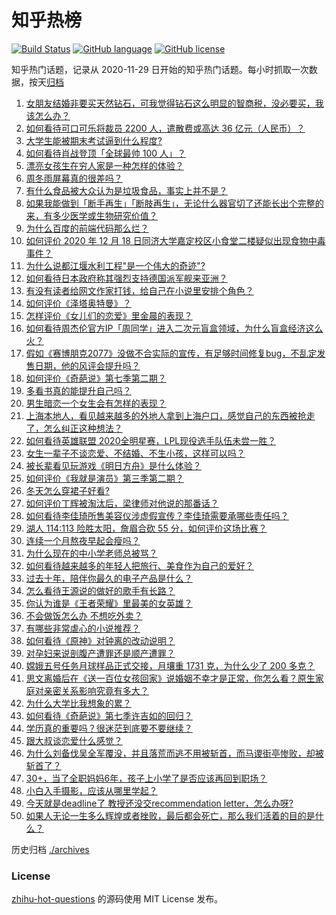 # 知乎热榜
[![Build Status](https://github.com/ToWeLong/zhihu-hot-questions/workflows/CI/badge.svg)](https://github.com/ToWeLong/zhihu-hot-questions/actions)
[![GitHub language](https://img.shields.io/badge/language-golang-orange.svg)](https://golang.org/)
[![GitHub license](https://img.shields.io/github/license/ToWeLong/zhihu-hot-questions)](https://github.com/ToWeLong/zhihu-hot-questions/blob/main/LICENSE)

知乎热门话题，记录从 2020-11-29 日开始的知乎热门话题。每小时抓取一次数据，按天[归档](./archives)

<!-- BEGIN -->

1. [女朋友结婚非要买天然钻石，可我觉得钻石这么明显的智商税，没必要买，我该怎么办？](https://www.zhihu.com/question/422969084)
1. [如何看待可口可乐将裁员 2200 人，遣散费或高达 36 亿元（人民币）？](https://www.zhihu.com/question/435413923)
1. [大学生能被期末考试逼到什么程度?](https://www.zhihu.com/question/364258294)
1. [如何看待肖战登顶「全球最帅 100 人」？](https://www.zhihu.com/question/435621941)
1. [漂亮女孩生在穷人家是一种怎样的体验？](https://www.zhihu.com/question/30917738)
1. [周冬雨屏幕真的很差吗？](https://www.zhihu.com/question/392048166)
1. [有什么食品被大众认为是垃圾食品，事实上并不是？](https://www.zhihu.com/question/359627010)
1. [如果我能做到「断手再生」「断肢再生」，无论什么器官切了还能长出个完整的来，有多少医学或生物研究价值？](https://www.zhihu.com/question/435551529)
1. [为什么百度的前端代码那么烂？](https://www.zhihu.com/question/431228141)
1. [如何评价 2020 年 12 月 18 日同济大学嘉定校区小食堂二楼疑似出现食物中毒事件？](https://www.zhihu.com/question/435530237)
1. [为什么说都江堰水利工程"是一个伟大的奇迹"?](https://www.zhihu.com/question/29193737)
1. [如何看待日本政府称其强烈支持德国派军舰来亚洲？](https://www.zhihu.com/question/435506994)
1. [有没有读者给网文作家打钱，给自己在小说里安排个角色？](https://www.zhihu.com/question/430146058)
1. [如何评价《泽塔奥特曼》？](https://www.zhihu.com/question/382576799)
1. [怎样评价《女儿们的恋爱》里金晨的表现？](https://www.zhihu.com/question/430702100)
1. [如何看待周杰伦官方IP「周同学」进入二次元盲盒领域，为什么盲盒经济这么火？](https://www.zhihu.com/question/435525025)
1. [假如《赛博朋克2077》没做不合实际的宣传，有足够时间修复bug，不乱定发售日期，他的风评会提升吗？](https://www.zhihu.com/question/435308804)
1. [如何评价《奇葩说》第七季第二期？](https://www.zhihu.com/question/435578317)
1. [多看书真的能提升自己吗？](https://www.zhihu.com/question/428026862)
1. [男生暗恋一个女生会有怎样的表现？](https://www.zhihu.com/question/27281431)
1. [上海本地人，看见越来越多的外地人拿到上海户口，感觉自己的东西被抢走了，怎么纠正这种想法？](https://www.zhihu.com/question/359118802)
1. [如何看待英雄联盟 2020全明星赛，LPL现役选手队伍未尝一胜？](https://www.zhihu.com/question/435559065)
1. [女生一辈子不谈恋爱、不结婚、不生小孩，这样可以吗？](https://www.zhihu.com/question/293463496)
1. [被长辈看见玩游戏《明日方舟》是什么体验？](https://www.zhihu.com/question/340701662)
1. [如何评价《我就是演员》第三季第二期？](https://www.zhihu.com/question/435578688)
1. [冬天怎么穿裙子好看?](https://www.zhihu.com/question/36487818)
1. [如何评价丁辉被淘汰后，梁律师对他说的那番话？](https://www.zhihu.com/question/434289720)
1. [如何看待李佳琦所售美容仪涉虚假宣传？李佳琦需要承哪些责任吗？](https://www.zhihu.com/question/435536513)
1. [湖人 114:113 险胜太阳，詹眉合砍 55 分，如何评价这场比赛？](https://www.zhihu.com/question/435515388)
1. [连续一个月熬夜早起会瘦吗？](https://www.zhihu.com/question/434180791)
1. [为什么现在的中小学老师总被骂？](https://www.zhihu.com/question/431217165)
1. [如何看待越来越多的年轻人把旅行、美食作为自己的爱好？](https://www.zhihu.com/question/435394615)
1. [过去十年，陪伴你最久的电子产品是什么？](https://www.zhihu.com/question/433861226)
1. [怎么看待王源说的做好的歌手有长路？](https://www.zhihu.com/question/435552620)
1. [你认为谁是《王者荣耀》里最美的女英雄？](https://www.zhihu.com/question/434868507)
1. [不会做饭怎么办 不想吃外卖？](https://www.zhihu.com/question/316077794)
1. [有哪些非常虐心的小说推荐？](https://www.zhihu.com/question/340942485)
1. [如何看待《原神》对钟离的改动说明？](https://www.zhihu.com/question/435578698)
1. [对孕妇来说剖腹产遭罪还是顺产遭罪？](https://www.zhihu.com/question/332006128)
1. [嫦娥五号任务月球样品正式交接，月壤重 1731 克，为什么少了 200 多克？](https://www.zhihu.com/question/435518432)
1. [思文离婚后在《送一百位女孩回家》说婚姻不幸才是正常，你怎么看？原生家庭对亲密关系影响究竟有多大？](https://www.zhihu.com/question/435141836)
1. [为什么大学比我想象的累？](https://www.zhihu.com/question/425332077)
1. [如何看待《奇葩说》第七季许吉如的回归？](https://www.zhihu.com/question/435595800)
1. [学历真的重要吗？很迷茫到底要不要继续？](https://www.zhihu.com/question/431147270)
1. [跟大叔谈恋爱什么感觉？](https://www.zhihu.com/question/319597687)
1. [为什么刘备伐吴全军覆没，并且落荒而逃不用被斩首，而马谡街亭惨败，却被斩首了？](https://www.zhihu.com/question/435204088)
1. [30+，当了全职妈妈6年，孩子上小学了是否应该再回到职场？](https://www.zhihu.com/question/433111541)
1. [小白入手摄影，应该从哪里学起？](https://www.zhihu.com/question/427496745)
1. [今天就是deadline了 教授还没交recommendation letter，怎么办呀?](https://www.zhihu.com/question/435039485)
1. [如果人无论一生多么辉煌或者挫败，最后都会死亡，那么我们活着的目的是什么？](https://www.zhihu.com/question/433711930)

<!-- END -->

历史归档 [./archives](./archives)


### License
[zhihu-hot-questions](https://github.com/towelong/zhihu-hot-questions) 的源码使用 MIT License 发布。